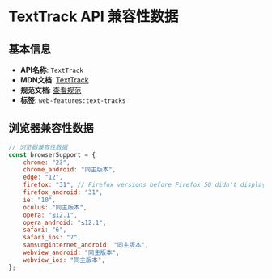 # TextTrack API 兼容性数据

## 基本信息

- **API名称**: `TextTrack`
- **MDN文档**: [TextTrack](https://developer.mozilla.org/docs/Web/API/TextTrack)
- **规范文档**: [查看规范](https://html.spec.whatwg.org/multipage/media.html#texttrack)
- **标签**: `web-features:text-tracks`

## 浏览器兼容性数据

```javascript
// 浏览器兼容性数据
const browserSupport = {
    chrome: "23",
    chrome_android: "同主版本",
    edge: "12",
    firefox: "31", // Firefox versions before Firefox 50 didn't display captions when playing media without one or more vi...,
    firefox_android: "31",
    ie: "10",
    oculus: "同主版本",
    opera: "≤12.1",
    opera_android: "≤12.1",
    safari: "6",
    safari_ios: "7",
    samsunginternet_android: "同主版本",
    webview_android: "同主版本",
    webview_ios: "同主版本",
};

```

